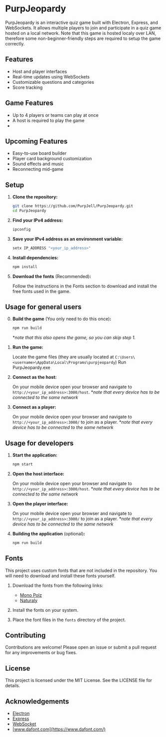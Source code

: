 # PurpJeopardy

PurpJeopardy is an interactive quiz game built with Electron, Express, and WebSockets. It allows multiple players to join and participate in a quiz game hosted on a local network.
Note that this game is hosted localy over LAN, therefore some non-beginner-friendly steps are required to setup the game correctly.

## Features

- Host and player interfaces
- Real-time updates using WebSockets
- Customizable questions and categories
- Score tracking

## Game Features

- Up to 4 players or teams can play at once
- A host is required to play the game
- 

## Upcoming Features

- Easy-to-use board builder
- Player card background customization
- Sound effects and music
- Reconnecting mid-game

## Setup

1. **Clone the repository:**

    ```bash
    git clone https://github.com/PurpJell/PurpJeopardy.git
    cd PurpJeopardy
    ```

2. **Find your IPv4 address:**

    ```bash
    ipconfig
    ```

3. **Save your IPv4 address as an environment variable:**

    ```bash
    setx IP_ADDRESS "<your_ip_address>"
    ```

4. **Install dependencies:**

    ```bash
    npm install
    ```

5. **Download the fonts** (Recommended)**:**

    Follow the instructions in the Fonts section to download and install the free fonts used in the game.

## Usage for general users

0. **Build the game** (You only need to do this once)**:**

    ```bash
    npm run build
    ```

    \**note that this also opens the game, so you can skip step 1.*

1. **Run the game:**

    Locate the game files (they are usually located at `C:\Users\<username>\AppData\Local\Programs\purpjeopardy`)
    Run PurpJeopardy.exe

2. **Connect as the host:**

    On your mobile device open your browser and navigate to `http://<your_ip_address>:3000/host`.
    \**note that every device has to be connected to the same network*

3. **Connect as a player:**

    On your mobile device open your browser and navigate to `http://<your_ip_address>:3000/` to join as a player.
    \**note that every device has to be connected to the same network*

## Usage for developers

1. **Start the application:**

    ```bash
    npm start
    ```

2. **Open the host interface:**

    On your mobile device open your browser and navigate to `http://<your_ip_address>:3000/host`.
    \**note that every device has to be connected to the same network*

3. **Open the player interface:**

    On your mobile device open your browser and navigate to `http://<your_ip_address>:3000/` to join as a player.
    \**note that every device has to be connected to the same network*

4. **Building the application** (optional)**:** 

    ```bash
    npm run build
    ```

## Fonts

This project uses custom fonts that are not included in the repository. You will need to download and install these fonts yourself.

1. Download the fonts from the following links:
   - [Mono Polz](https://www.dafont.com/mono-polz.font)
   - [Naturaly](https://www.dafont.com/naturaly.font)

2. Install the fonts on your system.

3. Place the font files in the `fonts` directory of the project.

## Contributing

Contributions are welcome! Please open an issue or submit a pull request for any improvements or bug fixes.

## License

This project is licensed under the MIT License. See the LICENSE file for details.

## Acknowledgements

- [Electron](https://www.electronjs.org/)
- [Express](https://expressjs.com/)
- [WebSocket](https://www.npmjs.com/package/ws)
- [www.dafont.com](https://www.dafont.com/)